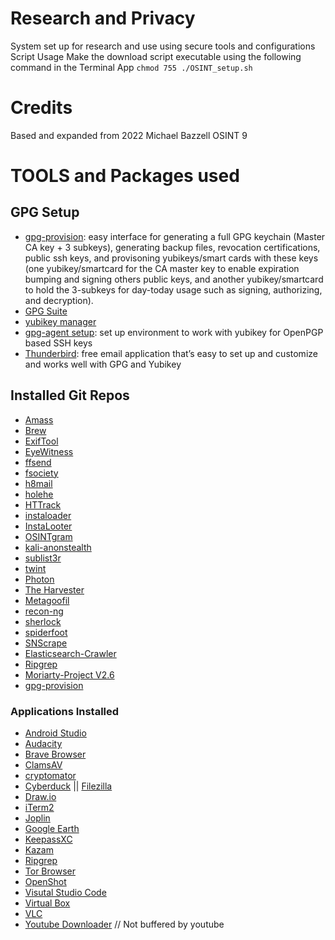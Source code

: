 # Research and Privacy
 System set up for research and use using secure tools and configurations
Script Usage
Make the download script executable using the following command in the Terminal App
`chmod 755 ./OSINT_setup.sh`

# Credits
Based and expanded from 2022 Michael Bazzell OSINT 9
# TOOLS and Packages used
## GPG Setup
- [gpg-provision](https://github.com/Logicwax/gpg-provision): easy interface for generating a full GPG keychain (Master CA key + 3 subkeys), generating backup files, revocation certifications, public ssh keys, and provisoning yubikeys/smart cards with these keys (one yubikey/smartcard for the CA master key to enable expiration bumping and signing others public keys, and another yubikey/smartcard to hold the 3-subkeys for day-today usage such as signing, authorizing, and decryption).
- [GPG Suite](https://gpgtools.org/)
- [yubikey manager](yubikey-manager)
- [gpg-agent setup](): set up environment to work with yubikey for OpenPGP based SSH keys
- [Thunderbird](https://www.thunderbird.net/en-US/thunderbird/all/): free email application that’s easy to set up and customize and works well with GPG and Yubikey
## Installed Git Repos
- [Amass](https://github.com/OWASP/Amass)
- [Brew](https://brew.sh)
- [ExifTool](https://github.com/pandastream/libimage-exiftool-perl-9.27)
- [EyeWitness](https://github.com/ChrisTruncer/EyeWitness)
- [ffsend](https://github.com/timvisee/ffsend)
- [fsociety](https://github.com/Manisso/fsociety)
- [h8mail](https://github.com/khast3x/h8mail)
- [holehe](https://github.com/megadose/holehe)
- [HTTrack](https://www.httrack.com/)
- [instaloader](https://instaloader.github.io/)
- [InstaLooter](https://github.com/althonos/InstaLooter)
- [OSINTgram](https://github.com/Datalux/Osintgram.git)
- [kali-anonstealth](https://github.com/Und3rf10w/kali-anonsurf)
- [sublist3r](https://github.com/aboul3la/Sublist3r)
- [twint](https://github.com/twintproject/twint)
- [Photon](https://github.com/s0md3v/Photon)
- [The Harvester](https://github.com/laramies/theHarvester)
- [Metagoofil](https://github.com/opsdisk/metagoofil)
- [recon-ng](https://github.com/lanmaster53/recon-ng)
- [sherlock](https://github.com/sherlock-project/sherlock)
- [spiderfoot](https://github.com/smicallef/spiderfoot)
- [SNScrape](https://github.com/JustAnotherArchivist/snscrape)
- [Elasticsearch-Crawler](https://github.com/AmIJesse/Elasticsearch-Crawler)
- [Ripgrep](https://github.com/BurntSushi/ripgrep)
- [Moriarty-Project V2.6](https://github.com/AzizKpln/Moriarty-Project)
- [gpg-provision](https://github.com/Logicwax/gpg-provision)

### Applications Installed
- [Android Studio](https://developer.android.com/studio)
- [Audacity](https://www.audacityteam.org/)
- [Brave Browser](https://brave.com/)
- [ClamsAV](https://www.clamav.net/)
- [cryptomator](https://cryptomator.org/)
- [Cyberduck](https://cyberduck.io/) || [Filezilla](https://filezilla-project.org/)
- [Draw.io](https://draw.io)
- [iTerm2](https://iterm2.com/)
- [Joplin](https://joplinapp.org/)
- [Google Earth](https://www.google.com/earth/versions/#earth-pro)
- [KeepassXC](https://keepassxc.org/)
- [Kazam](https://launchpad.net/kazam)
- [Ripgrep](https://github.com/BurntSushi/ripgrep)
- [Tor Browser](https://www.torproject.org/)
- [OpenShot](https://www.openshot.org/)
- [Visutal Studio Code](https://code.visualstudio.com/)
- [Virtual Box](https://www.virtualbox.org/)
- [VLC](https://www.videolan.org/vlc/index.html)
- [Youtube Downloader](https://github.com/yt-dlp/yt-dlp) // Not buffered by youtube
